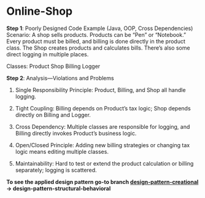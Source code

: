 # Online-Shop

**Step 1**: Poorly Designed Code Example (Java, OOP, Cross Dependencies)
Scenario:
A shop sells products. Products can be “Pen” or “Notebook.” Every product must be billed, and billing is done directly in the product class. The Shop creates products and calculates bills. There’s also some direct logging in multiple places.

Classes:
Product
Shop
Billing
Logger


**Step 2**: Analysis—Violations and Problems
1. Single Responsibility Principle: Product, Billing, and Shop all handle logging.

2. Tight Coupling: Billing depends on Product’s tax logic; Shop depends directly on Billing and Logger.

3. Cross Dependency: Multiple classes are responsible for logging, and Billing directly invokes Product’s business logic.

4. Open/Closed Principle: Adding new billing strategies or changing tax logic means editing multiple classes.

5. Maintainability: Hard to test or extend the product calculation or billing separately; logging is scattered.


**To see the applied design pattern
go-to branch
[design-pattern-creational](https://github.com/DivyanshS26/Online-Shop/tree/design-pattern-creational) -> design-pattern-structural-behavioral**
